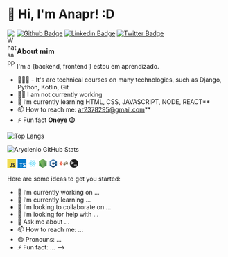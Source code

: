 #  👋 Hi, I'm Anapr! :D

[![Github Badge](https://img.shields.io/badge/-Github-000?style=flat-square&logo=Github&logoColor=white&link==https://github.com/Anapr365s)](=https://github.com/Anapr365s)
[![Linkedin Badge](https://img.shields.io/badge/-LinkedIn-blue?style=flat-square&logo=Linkedin&logoColor=white&link=https://www.linkedin.com/in/ana-paula-rosa-793b821b9/)](https://www.linkedin.com/in/ana-paula-rosa-793b821b9/)
[![Twitter Badge](https://img.shields.io/badge/-Twitter-1ca0f1?style=flat-square&labelColor=1ca0f1&logo=twitter&logoColor=white&link=https://twitter.com/anapaul69840348)](https://twitter.com/anapaul69840348)
</a>
<a target="_blank" href="https://api.whatsapp.com/send?phone=5548991046155">
  <img align="left" alt="Whatsapp" width="22px" src="https://cdn.jsdelivr.net/npm/simple-icons@v3/icons/whatsapp.svg" />
</a>
### About mim

I'm a {backend, frontend } estou em aprendizado.
- 👨🏼‍🏫 - It's are technical courses on many technologies, such as Django, Python, Kotlin, Git 
- 👩‍💻 I am not currently working 
- 🌱 I’m currently learning  HTML, CSS, JAVASCRIPT, NODE, REACT**
- 📫 How to reach me:  ar2378295@gmail.com**
- ⚡ Fun fact **Oneye 😜**


[![Top Langs](https://github-readme-stats.vercel.app/api/top-langs/?username=Anapr365&layout=compact)](https://github.com/Anapr365/github-readme-stats)

![Aryclenio GitHub Stats](https://github-readme-stats.vercel.app/api?username=aryclenio&show_icons=true)

<code><img height="20" src="https://raw.githubusercontent.com/github/explore/80688e429a7d4ef2fca1e82350fe8e3517d3494d/topics/javascript/javascript.png"></code>
<code><img height="20" src="https://raw.githubusercontent.com/github/explore/80688e429a7d4ef2fca1e82350fe8e3517d3494d/topics/typescript/typescript.png"></code>
<code><img height="20" src="https://raw.githubusercontent.com/github/explore/80688e429a7d4ef2fca1e82350fe8e3517d3494d/topics/react/react.png"></code>
<code><img height="20" src="https://raw.githubusercontent.com/github/explore/80688e429a7d4ef2fca1e82350fe8e3517d3494d/topics/nodejs/nodejs.png"></code>
<code><img height="20" src="https://raw.githubusercontent.com/github/explore/80688e429a7d4ef2fca1e82350fe8e3517d3494d/topics/cpp/cpp.png"></code>
<code><img height="20" src="https://raw.githubusercontent.com/github/explore/80688e429a7d4ef2fca1e82350fe8e3517d3494d/topics/git/git.png"></code>
<code><img height="20" src="https://raw.githubusercontent.com/github/explore/80688e429a7d4ef2fca1e82350fe8e3517d3494d/topics/terminal/terminal.png"></code>

Here are some ideas to get you started:

- 🔭 I’m currently working on ...
- 🌱 I’m currently learning ...
- 👯 I’m looking to collaborate on ...
- 🤔 I’m looking for help with ...
- 💬 Ask me about ...
- 📫 How to reach me: ...
- 😄 Pronouns: ...
- ⚡ Fun fact: ...
-->
